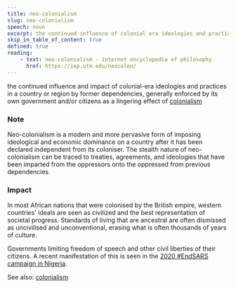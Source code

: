 ```yaml
---
title: neo-colonialism
slug: neo-colonialism
speech: noun
excerpt: the continued influence of colonial era ideologies and practices in a country or region by former dependencies, generally enforced by its own government and/or citizens as a lingering effect of colonialism
skip_in_table_of_content: true
defined: true
reading:
    - text: neo-colonialism - internet encyclopedia of philosophy
      href: https://iep.utm.edu/neocolon/
---
```


the continued influence and impact of colonial-era ideologies and practices in a country or region by former dependencies, generally enforced by its own government and/or citizens as a lingering effect of [colonialism](/definitions/colonialism)

### Note

Neo-colonialism is a modern and more pervasive form of imposing ideological and economic dominance on a country after it has been declared independent from its coloniser. The stealth nature of neo-colonialism can be traced to treaties, agreements, and ideologies that have been imparted from the oppressors onto the oppressed from previous dependencies.

### Impact
In most African nations that were colonised by the British empire, western countries' ideals are seen as civilized and the best representation of societal progress. Standards of living that are ancestral are often dismissed as uncivilised and unconventional, erasing what is often thousands of years of culture.

Governments limiting freedom of speech and other civil liberties of their citizens. A recent manifestation of this is seen in the [2020 #EndSARS campaign in Nigeria](https://en.wikipedia.org/wiki/End_SARS).

See also: [colonialism](/definitions/colonialism)
